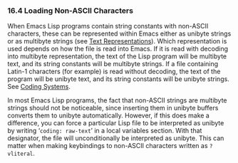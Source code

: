 

### 16.4 Loading Non-ASCII Characters

When Emacs Lisp programs contain string constants with non-ASCII characters, these can be represented within Emacs either as unibyte strings or as multibyte strings (see [Text Representations](Text-Representations.html)). Which representation is used depends on how the file is read into Emacs. If it is read with decoding into multibyte representation, the text of the Lisp program will be multibyte text, and its string constants will be multibyte strings. If a file containing Latin-1 characters (for example) is read without decoding, the text of the program will be unibyte text, and its string constants will be unibyte strings. See [Coding Systems](Coding-Systems.html).

In most Emacs Lisp programs, the fact that non-ASCII strings are multibyte strings should not be noticeable, since inserting them in unibyte buffers converts them to unibyte automatically. However, if this does make a difference, you can force a particular Lisp file to be interpreted as unibyte by writing ‘`coding: raw-text`’ in a local variables section. With that designator, the file will unconditionally be interpreted as unibyte. This can matter when making keybindings to non-ASCII characters written as `?vliteral`.

